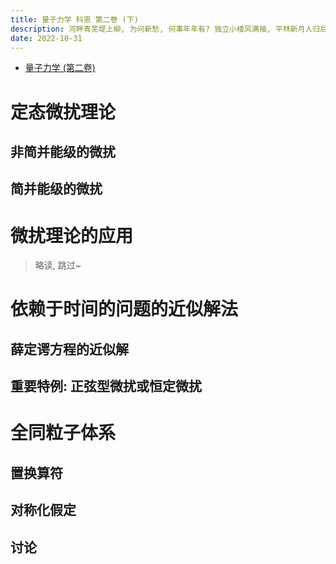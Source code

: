 ```yaml
---
title: 量子力学 科恩 第二卷 (下)
description: 河畔青芜堤上柳, 为问新愁, 何事年年有? 独立小楼风满袖, 平林新月人归后.
date: 2022-10-31
---
```


- [量子力学 (第二卷)](https://book.douban.com/subject/26716232/)

# 定态微扰理论

## 非简并能级的微扰

## 简并能级的微扰

# 微扰理论的应用

> 略读, 跳过~

# 依赖于时间的问题的近似解法

## 薛定谔方程的近似解

## 重要特例: 正弦型微扰或恒定微扰

# 全同粒子体系

## 置换算符

## 对称化假定

## 讨论

